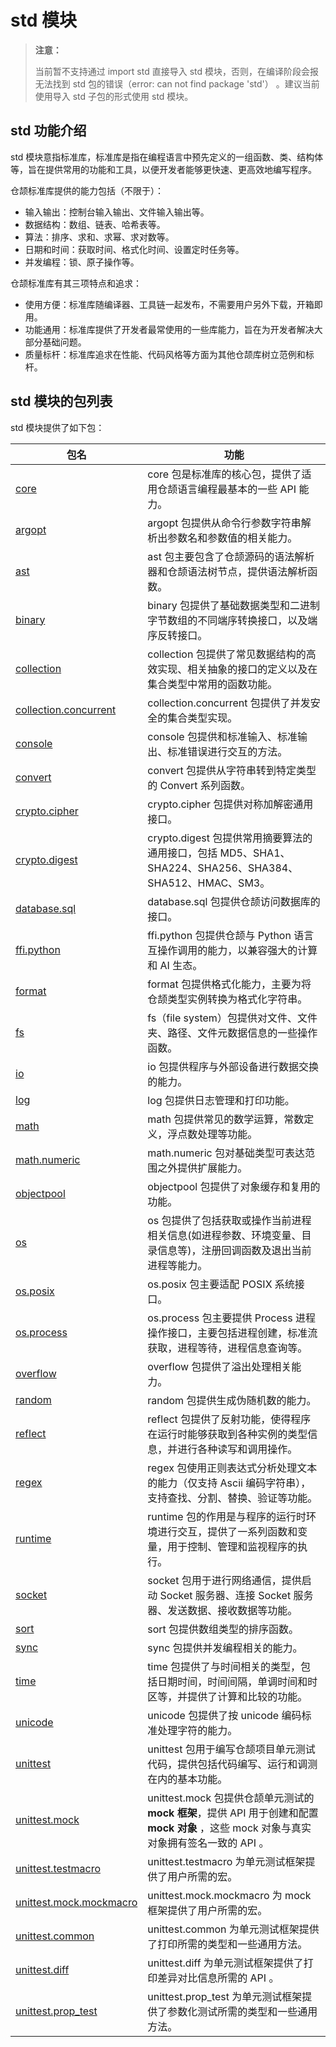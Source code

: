 # std 模块

>  **注意：**
>
> 当前暂不支持通过 import std 直接导入 std 模块，否则，在编译阶段会报无法找到 std 包的错误（error: can not find package 'std'） 。建议当前使用导入 std 子包的形式使用 std 模块。

## std 功能介绍

std 模块意指标准库，标准库是指在编程语言中预先定义的一组函数、类、结构体等，旨在提供常用的功能和工具，以便开发者能够更快速、更高效地编写程序。

仓颉标准库提供的能力包括（不限于）：

- 输入输出：控制台输入输出、文件输入输出等。
- 数据结构：数组、链表、哈希表等。
- 算法：排序、求和、求幂、求对数等。
- 日期和时间：获取时间、格式化时间、设置定时任务等。
- 并发编程：锁、原子操作等。

仓颉标准库有其三项特点和追求：

- 使用方便：标准库随编译器、工具链一起发布，不需要用户另外下载，开箱即用。
- 功能通用：标准库提供了开发者最常使用的一些库能力，旨在为开发者解决大部分基础问题。
- 质量标杆：标准库追求在性能、代码风格等方面为其他仓颉库树立范例和标杆。

## std 模块的包列表

std 模块提供了如下包：

|                              包名                              |    功能    |
| -------------------------------------------------------------- | --------- |
| [core](./core/core_package_overview.md)                        | core 包是标准库的核心包，提供了适用仓颉语言编程最基本的一些 API 能力。 |
| [argopt](./argopt/argopt_package_overview.md)                        | argopt 包提供从命令行参数字符串解析出参数名和参数值的相关能力。 |
| [ast](./ast/ast_package_overview.md)                        | ast 包主要包含了仓颉源码的语法解析器和仓颉语法树节点，提供语法解析函数。 |
| [binary](./binary/binary_package_overview.md)                        | binary 包提供了基础数据类型和二进制字节数组的不同端序转换接口，以及端序反转接口。 |
| [collection](./collection/collection_package_overview.md)                        | collection 包提供了常见数据结构的高效实现、相关抽象的接口的定义以及在集合类型中常用的函数功能。 |
| [collection.concurrent](./collection_concurrent/collection_concurrent_package_overview.md)                        | collection.concurrent 包提供了并发安全的集合类型实现。 |
| [console](./console/console_package_overview.md)                        | console 包提供和标准输入、标准输出、标准错误进行交互的方法。 |
| [convert](./convert/convert_package_overview.md)                        | convert 包提供从字符串转到特定类型的 Convert 系列函数。 |
| [crypto.cipher](./crypto/cipher/cipher_package_overview.md)                        | crypto.cipher 包提供对称加解密通用接口。 |
| [crypto.digest](./crypto/digest/digest_package_overview.md)                        | crypto.digest 包提供常用摘要算法的通用接口，包括 MD5、SHA1、SHA224、SHA256、SHA384、SHA512、HMAC、SM3。 |
| [database.sql](./database_sql/database_sql_package_overview.md)                        | database.sql 包提供仓颉访问数据库的接口。 |
| [ffi.python](./ffi_python/ffi_python_package_overview.md)                        | ffi.python 包提供仓颉与 Python 语言互操作调用的能力，以兼容强大的计算和 AI 生态。 |
| [format](./format/format_package_overview.md)                        | format 包提供格式化能力，主要为将仓颉类型实例转换为格式化字符串。 |
| [fs](./fs/fs_package_overview.md)                        | fs（file system）包提供对文件、文件夹、路径、文件元数据信息的一些操作函数。 |
| [io](./io/io_package_overview.md)                        | io 包提供程序与外部设备进行数据交换的能力。 |
| [log](./log/stdlog_package_overview.md)                        | log 包提供日志管理和打印功能。 |
| [math](./math/math_package_overview.md)                        | math 包提供常见的数学运算，常数定义，浮点数处理等功能。 |
| [math.numeric](./math_numeric/math_numeric_package_overview.md)                        | math.numeric 包对基础类型可表达范围之外提供扩展能力。 |
| [objectpool](./objectpool/objectpool_package_overview.md)                        | objectpool 包提供了对象缓存和复用的功能。 |
| [os](./os/os_package_overview.md)                        | os 包提供了包括获取或操作当前进程相关信息(如进程参数、环境变量、目录信息等)，注册回调函数及退出当前进程等能力。 |
| [os.posix](./os_posix/os_posix_package_overview.md)                        | os.posix 包主要适配 POSIX 系统接口。 |
| [os.process](./os_process/os_process_package_overview.md)                        | os.process 包主要提供 Process 进程操作接口，主要包括进程创建，标准流获取，进程等待，进程信息查询等。 |
| [overflow](./overflow/overflow_package_overview.md)                        | overflow 包提供了溢出处理相关能力。 |
| [random](./random/random_package_overview.md)                        | random 包提供生成伪随机数的能力。 |
| [reflect](./reflect/reflect_package_overview.md)                        | reflect 包提供了反射功能，使得程序在运行时能够获取到各种实例的类型信息，并进行各种读写和调用操作。 |
| [regex](./regex/regex_package_overview.md)                        | regex 包使用正则表达式分析处理文本的能力（仅支持 Ascii 编码字符串），支持查找、分割、替换、验证等功能。 |
| [runtime](./runtime/runtime_package_overview.md)                        | runtime 包的作用是与程序的运行时环境进行交互，提供了一系列函数和变量，用于控制、管理和监视程序的执行。 |
| [socket](./socket/socket_package_overview.md)                        | socket 包用于进行网络通信，提供启动 Socket 服务器、连接 Socket 服务器、发送数据、接收数据等功能。 |
| [sort](./sort/sort_package_overview.md)                        | sort 包提供数组类型的排序函数。 |
| [sync](./sync/sync_package_overview.md)                        | sync 包提供并发编程相关的能力。 |
| [time](./time/time_package_overview.md)                        | time 包提供了与时间相关的类型，包括日期时间，时间间隔，单调时间和时区等，并提供了计算和比较的功能。 |
| [unicode](./unicode/unicode_package_overview.md)                        | unicode 包提供了按 unicode 编码标准处理字符的能力。 |
| [unittest](./unittest/unittest_package_overview.md)                        | unittest 包用于编写仓颉项目单元测试代码，提供包括代码编写、运行和调测在内的基本功能。 |
| [unittest.mock](./unittest_mock/unittest_mock_package_overview.md)                        |unittest.mock 包提供仓颉单元测试的**mock 框架**，提供 API 用于创建和配置**mock 对象** ，这些 mock 对象与真实对象拥有签名一致的 API 。 |
| [unittest.testmacro](./unittest_testmacro/unittest_testmacro_package_overview.md)                        | unittest.testmacro 为单元测试框架提供了用户所需的宏。 |
| [unittest.mock.mockmacro](./unittest_mock_mockmacro/unittest_mock_mockmacro_package_overview.md)                        | unittest.mock.mockmacro 为 mock 框架提供了用户所需的宏。 |
| [unittest.common](./unittest_common/unittest_common_package_overview.md)                        | unittest.common 为单元测试框架提供了打印所需的类型和一些通用方法。 |
| [unittest.diff](./unittest_diff/unittest_diff_package_overview.md)                        | unittest.diff 为单元测试框架提供了打印差异对比信息所需的 API 。 |
| [unittest.prop_test](./unittest_prop_test/unittest_prop_test_package_overview.md)                        | unittest.prop_test 为单元测试框架提供了参数化测试所需的类型和一些通用方法。 |